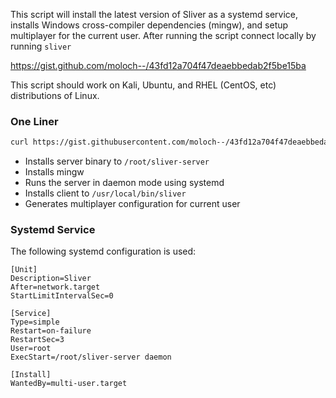 This script will install the latest version of Sliver as a systemd service, installs Windows cross-compiler dependencies (mingw), and setup multiplayer for the current user. After running the script connect locally by running `sliver`

https://gist.github.com/moloch--/43fd12a704f47deaebbedab2f5be15ba

This script should work on Kali, Ubuntu, and RHEL (CentOS, etc) distributions of Linux.

### One Liner

```bash
curl https://gist.githubusercontent.com/moloch--/43fd12a704f47deaebbedab2f5be15ba/raw/8a3749e003a8b364c7454a9c059bacc0b2173b98/install-sliver.sh | /bin/bash
```

* Installs server binary to `/root/sliver-server`
* Installs mingw
* Runs the server in daemon mode using systemd
* Installs client to `/usr/local/bin/sliver`
* Generates multiplayer configuration for current user

### Systemd Service

The following systemd configuration is used:

```
[Unit]
Description=Sliver
After=network.target
StartLimitIntervalSec=0

[Service]
Type=simple
Restart=on-failure
RestartSec=3
User=root
ExecStart=/root/sliver-server daemon

[Install]
WantedBy=multi-user.target
```